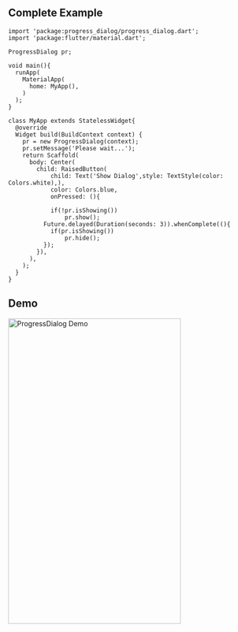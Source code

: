 ## Complete Example
```
import 'package:progress_dialog/progress_dialog.dart';
import 'package:flutter/material.dart';

ProgressDialog pr;

void main(){
  runApp(
    MaterialApp(
      home: MyApp(),
    )
  );
}

class MyApp extends StatelessWidget{
  @override
  Widget build(BuildContext context) {
    pr = new ProgressDialog(context);
    pr.setMessage('Please wait...');
    return Scaffold(
      body: Center(
        child: RaisedButton(
            child: Text('Show Dialog',style: TextStyle(color: Colors.white),),
            color: Colors.blue,
            onPressed: (){
            
            if(!pr.isShowing())
                pr.show();
          Future.delayed(Duration(seconds: 3)).whenComplete((){
            if(pr.isShowing())
                pr.hide();
          });
        }),
      ),
    );
  }
}
```
## Demo
<img src="https://raw.githubusercontent.com/fayaz07/progress_dialog/master/progress.gif" width="350" height="620" alt="ProgressDialog Demo" />
